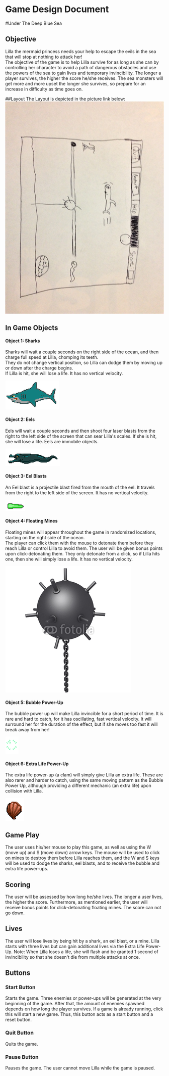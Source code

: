 # Game Design Document

#Under The Deep Blue Sea

## Objective
Lilla the mermaid princess needs your help to escape the evils in the sea that will stop at nothing to attack her!  
The objective of the game is to help Lilla survive for as long as she can by controlling her character to 
avoid a path of dangerous obstacles and use the powers of the sea to gain lives and temporary invincibility.  The longer a 
player survives, the higher the score he/she receives.  The sea monsters will get more and more upset the longer she 
survives, so prepare for an increase in difficulty as time goes on.

##Layout
The Layout is depicted in the picture link below:
![alt text](GamePictures/Layout.jpeg "Game Layout")

## In Game Objects
#### Object 1: Sharks
Sharks will wait a couple seconds on the right side of the ocean, and then charge full speed at Lilla, chomping its teeth.  
They do not change vertical position, so Lilla can dodge them by moving up or down after the charge begins.  
If Lilla is hit, she will lose a life.  It has no vertical velocity.

![alt text](./GamePictures/Shark/Shark3.png "Shark")

#### Object 2: Eels
Eels will wait a couple seconds and then shoot four laser blasts from the right to the left side of the screen that 
can sear Lilla's scales.  If she is hit, she will lose a life.  Eels are immobile objects.

![alt text](./GamePictures/Eel/Eel3.png "Eel")

#### Object 3: Eel Blasts
An Eel blast is a projectile blast fired from the mouth of the eel.  It travels from the right to the left side of the
screen.  It has no vertical velocity.

![alt text](./GamePictures/EelBlast/EelBlast1.png "Blast")

#### Object 4: Floating Mines
Floating mines will appear throughout the game in randomized locations, starting on the right side of the ocean.  
The player can click them with the mouse to detonate them before they reach Lilla or control Lilla to avoid them. 
 The user will be given bonus points upon click-detonating them.  They only detonate from a click, so if Lilla hits one,
 then she will simply lose a life.  It has no vertical velocity.

![alt text](./GamePictures/Mine/Mine.png "Floating Mine")
  
#### Object 5: Bubble Power-Up
The bubble power up will make Lilla invincible for a short period of time.  It is rare and hard to catch, for it has oscillating,
fast vertical velocity.  It will surround her for the duration of the effect, but if she moves too fast it will break away 
from her!

![alt text](./GamePictures/Bubble/Bubble.png "Bubble")

#### Object 6: Extra Life Power-Up
The extra life power-up (a clam) will simply give Lilla an extra life.  These are also rarer and harder to catch, using the
same moving pattern as the Bubble Power Up, although providing a different mechanic (an extra life) upon collision with Lilla.

![alt text](./GamePictures/Clam/Clam.png "Clam")

## Game Play
The user uses his/her mouse to play this game, as well as using the W (move up) and S (move down) arrow keys.  The mouse 
will be used to click on mines to destroy them before Lilla reaches them, and the W and S keys will be used to dodge the
 sharks, eel blasts, and to receive the bubble and extra life power-ups.

## Scoring
The user will be assessed by how long he/she lives. The longer a user lives, the higher the score.  Furthermore, as mentioned
 earlier, the user will receive bonus points for click-detonating floating mines.  The score can not go down.

## Lives
The user will lose lives by being hit by a shark, an eel blast, or a mine.  Lilla starts with three lives but can gain 
additional lives via the Extra Life Power-Up.  Note: When Lilla loses a life, she will flash and be granted 1 second of 
invincibility so that she doesn't die from multiple attacks at once.

## Buttons
### Start Button
Starts the game.  Three enemies or power-ups will be generated at the very beginning of the game.  After that, the amount of
enemies spawned depends on how long the player survives.  If a game is already running, click this will start a new game.
Thus, this button acts as a start button and a reset button.
### Quit Button
Quits the game.
### Pause Button
Pauses the game.  The user cannot move Lilla while the game is paused.


